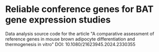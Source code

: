 # Reliable conference genes for BAT gene expression studies
Data analysis source code for the article "A comparative assessment of reference genes in mouse brown adipocyte differentiation and thermogenesis in vitro"
DOI: 10.1080/21623945.2024.2330355

